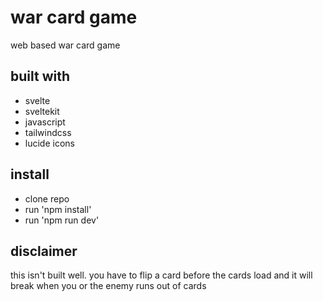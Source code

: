 # war card game

web based war card game

## built with

- svelte
- sveltekit
- javascript
- tailwindcss
- lucide icons

## install

- clone repo
- run 'npm install'
- run 'npm run dev'

## disclaimer

this isn't built well. you have to flip a card before the cards load and it will break when you or the enemy runs out of cards
